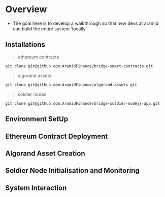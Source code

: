 # Overview

- The goal here is to develop a walkthrough so that new devs at aramid can build the entire system 'locally'

## Installations

> ethereum contracts

```
git clone git@github.com:AramidFinance/bridge-smart-contracts.git
```

> algorand assets

```
git clone git@github.com:AramidFinance/algorand-assets.git
```

> soldier nodes

```
git clone git@github.com:AramidFinance/bridge-soldier-nodejs-app.git
```

## Environment SetUp

## Ethereum Contract Deployment

## Algorand Asset Creation

## Soldier Node Initialisation and Monitoring

## System Interaction
